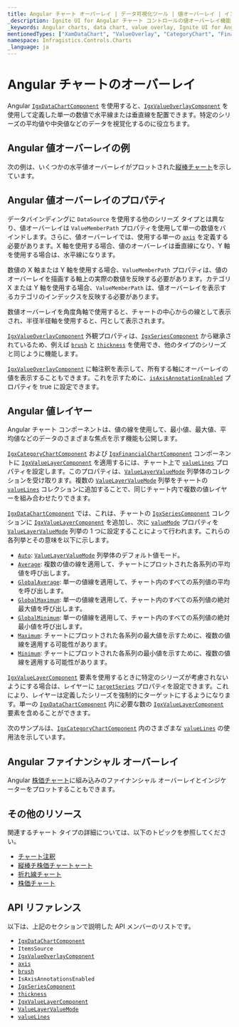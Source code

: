 ```yaml
---
title: Angular チャート オーバーレイ | データ可視化ツール | 値オーバーレイ | インフラジスティックス
_description: Ignite UI for Angular チャート コントロールの値オーバーレイ機能を使用して、単一の数値に水平線または垂直線を配置します。Ignite UI for Angular グラフ タイプについて説明します。
_keywords: Angular charts, data chart, value overlay, Ignite UI for Angular, Infragistics, Angular チャート, データ チャート, 値オーバーレイ, インフラジスティックス
mentionedTypes: ["XamDataChart", "ValueOverlay", "CategoryChart", "FinancialChart"]
namespace: Infragistics.Controls.Charts
_language: ja
---
```


# Angular チャートのオーバーレイ

Angular [`IgxDataChartComponent`]({environment:dvApiBaseUrl}/products/ignite-ui-angular/api/docs/typescript/latest/classes/igniteui_angular_charts.igxdatachartcomponent.html) を使用すると、[`IgxValueOverlayComponent`]({environment:dvApiBaseUrl}/products/ignite-ui-angular/api/docs/typescript/latest/classes/igniteui_angular_charts.igxvalueoverlaycomponent.html) を使用して定義した単一の数値で水平線または垂直線を配置できます。特定のシリーズの平均値や中央値などのデータを視覚化するのに役立ちます。

## Angular 値オーバーレイの例

次の例は、いくつかの水平値オーバーレイがプロットされた[縦棒チャート](../types/column-chart.md)を示しています。

<code-view style="height: 600px" alt="Angular 値オーバーレイの例"
           data-demos-base-url="{environment:dvDemosBaseUrl}"
                    iframe-src="{environment:dvDemosBaseUrl}/charts/data-chart/series-value-overlay"
                                                 github-src="charts/data-chart/series-value-overlay">
</code-view>


<div class="divider--half"></div>

## Angular 値オーバーレイのプロパティ

データバインディングに `DataSource` を使用する他のシリーズ タイプとは異なり、値オーバーレイは `ValueMemberPath` プロパティを使用して単一の数値をバインドします。さらに、値オーバーレイでは、使用する単一の [`axis`]({environment:dvApiBaseUrl}/products/ignite-ui-angular/api/docs/typescript/latest/classes/igniteui_angular_charts.igxvalueoverlaycomponent.html#axis) を定義する必要があります。X 軸を使用する場合、値のオーバーレイは垂直線になり、Y 軸を使用する場合は、水平線になります。

数値の X 軸または Y 軸を使用する場合、`ValueMemberPath` プロパティは、値のオーバーレイを描画する軸上の実際の数値を反映する必要があります。カテゴリ X または Y 軸を使用する場合、`ValueMemberPath` は、値オーバーレイを表示するカテゴリのインデックスを反映する必要があります。

数値オーバーレイを角度角軸で使用すると、チャートの中心からの線として表示され、半径半径軸を使用すると、円として表示されます。

[`IgxValueOverlayComponent`]({environment:dvApiBaseUrl}/products/ignite-ui-angular/api/docs/typescript/latest/classes/igniteui_angular_charts.igxvalueoverlaycomponent.html) 外観プロパティは、[`IgxSeriesComponent`]({environment:dvApiBaseUrl}/products/ignite-ui-angular/api/docs/typescript/latest/classes/igniteui_angular_charts.igxseriescomponent.html) から継承されているため、例えば [`brush`]({environment:dvApiBaseUrl}/products/ignite-ui-angular/api/docs/typescript/latest/classes/igniteui_angular_charts.igxseriescomponent.html#brush) と [`thickness`]({environment:dvApiBaseUrl}/products/ignite-ui-angular/api/docs/typescript/latest/classes/igniteui_angular_charts.igxseriescomponent.html#thickness) を使用でき、他のタイプのシリーズと同じように機能します。

[`IgxValueOverlayComponent`]({environment:dvApiBaseUrl}/products/ignite-ui-angular/api/docs/typescript/latest/classes/igniteui_angular_charts.igxvalueoverlaycomponent.html) に軸注釈を表示して、所有する軸にオーバーレイの値を表示することもできます。これを示すために、[`isAxisAnnotationEnabled`]({environment:dvApiBaseUrl}/products/ignite-ui-angular/api/docs/typescript/latest/classes/igniteui_angular_charts.igxvalueoverlaycomponent.html#isaxisannotationenabled) プロパティを true に設定できます。

## Angular 値レイヤー

Angular チャート コンポーネントは、値の線を使用して、最小値、最大値、平均値などのデータのさまざまな焦点を示す機能も公開します。

[`IgxCategoryChartComponent`]({environment:dvApiBaseUrl}/products/ignite-ui-angular/api/docs/typescript/latest/classes/igniteui_angular_charts.igxcategorychartcomponent.html) および [`IgxFinancialChartComponent`]({environment:dvApiBaseUrl}/products/ignite-ui-angular/api/docs/typescript/latest/classes/igniteui_angular_charts.igxfinancialchartcomponent.html) コンポーネントに [`IgxValueLayerComponent`]({environment:dvApiBaseUrl}/products/ignite-ui-angular/api/docs/typescript/latest/classes/igniteui_angular_charts.igxvaluelayercomponent.html) を適用するには、チャート上で [`valueLines`]({environment:dvApiBaseUrl}/products/ignite-ui-angular/api/docs/typescript/latest/classes/igniteui_angular_charts.igxdomainchartcomponent.html#valuelines) プロパティを設定します。このプロパティは、[`ValueLayerValueMode`]({environment:dvApiBaseUrl}/products/ignite-ui-angular/api/docs/typescript/latest/enums/NaNvaluelayervaluemode.html) 列挙体のコレクションを受け取ります。複数の [`ValueLayerValueMode`]({environment:dvApiBaseUrl}/products/ignite-ui-angular/api/docs/typescript/latest/enums/NaNvaluelayervaluemode.html) 列挙をチャートの [`valueLines`]({environment:dvApiBaseUrl}/products/ignite-ui-angular/api/docs/typescript/latest/classes/igniteui_angular_charts.igxdomainchartcomponent.html#valuelines) コレクションに追加することで、同じチャート内で複数の値レイヤーを組み合わせたりできます。

[`IgxDataChartComponent`]({environment:dvApiBaseUrl}/products/ignite-ui-angular/api/docs/typescript/latest/classes/igniteui_angular_charts.igxdatachartcomponent.html) では、これは、チャートの [`IgxSeriesComponent`]({environment:dvApiBaseUrl}/products/ignite-ui-angular/api/docs/typescript/latest/classes/igniteui_angular_charts.igxseriescomponent.html) コレクションに [`IgxValueLayerComponent`]({environment:dvApiBaseUrl}/products/ignite-ui-angular/api/docs/typescript/latest/classes/igniteui_angular_charts.igxvaluelayercomponent.html) を追加し、次に [`valueMode`]({environment:dvApiBaseUrl}/products/ignite-ui-angular/api/docs/typescript/latest/classes/igniteui_angular_charts.igxvaluelayercomponent.html#valuemode) プロパティを [`ValueLayerValueMode`]({environment:dvApiBaseUrl}/products/ignite-ui-angular/api/docs/typescript/latest/enums/NaNvaluelayervaluemode.html) 列挙の 1 つに設定することによって行われます。これらの各列挙とその意味を以下に示します。

*   [`Auto`]({environment:dvApiBaseUrl}/products/ignite-ui-angular/api/docs/typescript/latest/enums/NaNvaluelayervaluemode.html#auto): [`ValueLayerValueMode`]({environment:dvApiBaseUrl}/products/ignite-ui-angular/api/docs/typescript/latest/enums/NaNvaluelayervaluemode.html) 列挙体のデフォルト値モード。
*   [`Average`]({environment:dvApiBaseUrl}/products/ignite-ui-angular/api/docs/typescript/latest/enums/NaNvaluelayervaluemode.html#average): 複数の値の線を適用して、チャートにプロットされた各系列の平均値を呼び出します。
*   [`GlobalAverage`]({environment:dvApiBaseUrl}/products/ignite-ui-angular/api/docs/typescript/latest/enums/NaNvaluelayervaluemode.html#globalaverage): 単一の値線を適用して、チャート内のすべての系列値の平均を呼び出します。
*   [`GlobalMaximum`]({environment:dvApiBaseUrl}/products/ignite-ui-angular/api/docs/typescript/latest/enums/NaNvaluelayervaluemode.html#globalmaximum): 単一の値線を適用して、チャート内のすべての系列値の絶対最大値を呼び出します。
*   [`GlobalMinimum`]({environment:dvApiBaseUrl}/products/ignite-ui-angular/api/docs/typescript/latest/enums/NaNvaluelayervaluemode.html#globalminimum): 単一の値線を適用して、チャート内のすべての系列値の絶対最小値を呼び出します。
*   [`Maximum`]({environment:dvApiBaseUrl}/products/ignite-ui-angular/api/docs/typescript/latest/enums/NaNvaluelayervaluemode.html#maximum): チャートにプロットされた各系列の最大値を示すために、複数の値線を適用する可能性があります。
*   [`Minimum`]({environment:dvApiBaseUrl}/products/ignite-ui-angular/api/docs/typescript/latest/enums/NaNvaluelayervaluemode.html#minimum): チャートにプロットされた各系列の最小値を示すために、複数の値線を適用する可能性があります。

[`IgxValueLayerComponent`]({environment:dvApiBaseUrl}/products/ignite-ui-angular/api/docs/typescript/latest/classes/igniteui_angular_charts.igxvaluelayercomponent.html) 要素を使用するときに特定のシリーズが考慮されないようにする場合は、レイヤーに [`targetSeries`]({environment:dvApiBaseUrl}/products/ignite-ui-angular/api/docs/typescript/latest/classes/igniteui_angular_charts.igxvaluelayercomponent.html#targetseries) プロパティを設定できます。これにより、レイヤーは定義したシリーズを強制的にターゲットにするようになります。単一の [`IgxDataChartComponent`]({environment:dvApiBaseUrl}/products/ignite-ui-angular/api/docs/typescript/latest/classes/igniteui_angular_charts.igxdatachartcomponent.html) 内に必要な数の [`IgxValueLayerComponent`]({environment:dvApiBaseUrl}/products/ignite-ui-angular/api/docs/typescript/latest/classes/igniteui_angular_charts.igxvaluelayercomponent.html) 要素を含めることができます。

次のサンプルは、[`IgxCategoryChartComponent`]({environment:dvApiBaseUrl}/products/ignite-ui-angular/api/docs/typescript/latest/classes/igniteui_angular_charts.igxcategorychartcomponent.html) 内のさまざまな [`valueLines`]({environment:dvApiBaseUrl}/products/ignite-ui-angular/api/docs/typescript/latest/classes/igniteui_angular_charts.igxdomainchartcomponent.html#valuelines) の使用法を示しています。

<code-view style="height: 600px" alt="Angular 値線の例"
           data-demos-base-url="{environment:dvDemosBaseUrl}"
                    iframe-src="{environment:dvDemosBaseUrl}/charts/category-chart/value-lines"
                                                 github-src="charts/category-chart/value-lines">
</code-view>


<div class="divider--half"></div>

## Angular ファイナンシャル オーバーレイ

Angular [株価チャート](../types/stock-chart.md)に組み込みのファイナンシャル オーバーレイとインジケーターをプロットすることもできます。

## その他のリソース

関連するチャート タイプの詳細については、以下のトピックを参照してください。

*   [チャート注釈](chart-annotations.md)
*   [縦棒チ株価チャートャート](../types/area-chart.md)
*   [折れ線チャート](../types/line-chart.md)
*   [株価チャート](../types/stock-chart.md)

## API リファレンス

以下は、上記のセクションで説明した API メンバーのリストです。

*   [`IgxDataChartComponent`]({environment:dvApiBaseUrl}/products/ignite-ui-angular/api/docs/typescript/latest/classes/igniteui_angular_charts.igxdatachartcomponent.html)
*   `ItemsSource`
*   [`IgxValueOverlayComponent`]({environment:dvApiBaseUrl}/products/ignite-ui-angular/api/docs/typescript/latest/classes/igniteui_angular_charts.igxvalueoverlaycomponent.html)
*   [`axis`]({environment:dvApiBaseUrl}/products/ignite-ui-angular/api/docs/typescript/latest/classes/igniteui_angular_charts.igxvalueoverlaycomponent.html#axis)
*   [`brush`]({environment:dvApiBaseUrl}/products/ignite-ui-angular/api/docs/typescript/latest/classes/igniteui_angular_charts.igxseriescomponent.html#brush)
*   `IsAxisAnnotationsEnabled`
*   [`IgxSeriesComponent`]({environment:dvApiBaseUrl}/products/ignite-ui-angular/api/docs/typescript/latest/classes/igniteui_angular_charts.igxseriescomponent.html)
*   [`thickness`]({environment:dvApiBaseUrl}/products/ignite-ui-angular/api/docs/typescript/latest/classes/igniteui_angular_charts.igxseriescomponent.html#thickness)
*   [`IgxValueLayerComponent`]({environment:dvApiBaseUrl}/products/ignite-ui-angular/api/docs/typescript/latest/classes/igniteui_angular_charts.igxvaluelayercomponent.html)
*   [`ValueLayerValueMode`]({environment:dvApiBaseUrl}/products/ignite-ui-angular/api/docs/typescript/latest/enums/NaNvaluelayervaluemode.html)
*   [`valueLines`]({environment:dvApiBaseUrl}/products/ignite-ui-angular/api/docs/typescript/latest/classes/igniteui_angular_charts.igxdomainchartcomponent.html#valuelines)
